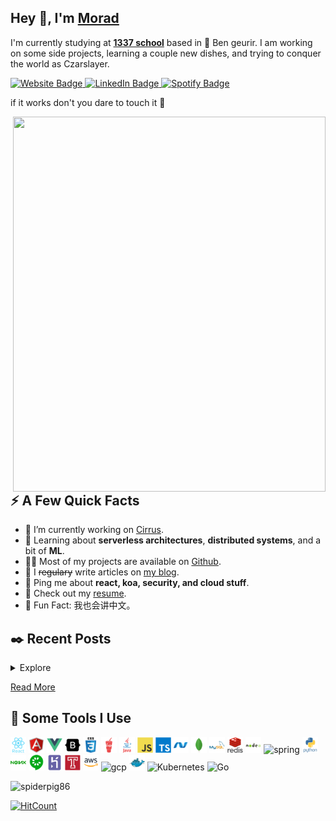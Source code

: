 <h2>Hey 👋, I'm <a href="https://www.twitter.com">Morad</a></h2>
<p>I'm currently studying at <strong><a href="https://www.1337.ma/"> 1337 school</a></strong> based in 🌁 Ben geurir. I am working on some side projects, learning a couple new dishes, and trying to conquer the world as Czarslayer.</p>
   <p>
      <a href="https://www.twitter.com">
         <img src="https://img.shields.io/badge/-1337.ma-4E69C8?style=flat-square&amp;labelColor=4E69C8&amp;logo=Firefox&amp;link=https://www.twitter.com" alt="Website Badge">
      </a>
      <a href="https://www.linkedin.com/in/morad-abahni-99495323b/">
         <img src="https://img.shields.io/badge/-@moradab-0077B5?style=flat-square&amp;labelColor=0077B5&amp;logo=LinkedIn&amp;link=https://www.linkedin.com/in/morad-abahni-99495323b/" alt="LinkedIn Badge">
      </a> 
      <a href="https://open.spotify.com/user/31qpgykymbgnfsn3bxkqgl5klj3u">
         <img src="https://img.shields.io/badge/-@Czar%20slayer-1ED760?style=flat-square&amp;labelColor=fff&amp;logo=Spotify&amp;link=https://open.spotify.com/user/31qpgykymbgnfsn3bxkqgl5klj3u" alt="Spotify Badge">
      </a>
   </p>
<p>if it works don't you dare to touch it 🤫</p>
<img align="right" src="https://gifdb.com/images/high/cartoon-character-louise-belcher-coding-is-fun-ctmkcciuc1gyxos2.gif" width="500" height="600"/>
<h2>⚡️ A Few Quick Facts</h2>
<ul>
   <li>🔭 I’m currently working on <a href="https://github.com/Spiderpig86/Cirrus">Cirrus</a>.</li>
   <li>🧐 Learning about <strong>serverless architectures</strong>, <strong>distributed systems</strong>, and a bit of <strong>ML</strong>.</li>
   <li>👨‍💻 Most of my projects are available on <a href="https://github.com/Spiderpig86">Github</a>.</li>
   <li>📝 I <del>regulary</del> write articles on <a href="https://blog.stanleylim.me">my blog</a>.</li>
   <li>💬 Ping me about <strong>react, koa, security, and cloud stuff</strong>.</li>
   <li>📙 Check out my <a href="https://www.stanleylim.me/resume/resume.pdf">resume</a>.</li>
   <li>🎉 Fun Fact: 我也会讲中文。</li>
</ul>
<h2>✒️ Recent Posts</h2>
<details>
   <summary>Explore</summary>
   <li><a target="_blank" href="https://blog.stanleylim.me/maximizing-efficiency-and-impact---why-i-choose-mermaid-for-graph-creation">Maximizing Efficiency and Impact - Why I Choose Mermaid for Graph Creation — June 19, 2023</a></li>
   <li><a target="_blank" href="https://blog.stanleylim.me/til-how-casing-can-break-netlify-functions">TIL How Casing Can Break Netlify Functions — February 27, 2023</a></li>
   <li><a target="_blank" href="https://blog.stanleylim.me/godaddy-redirect-hack">GoDaddy Redirect Hack — December 20, 2022</a></li>
   <li><a target="_blank" href="https://blog.stanleylim.me/airpods-not-charging-on-windows">Airpods Not Charging on Windows — August 19, 2022</a></li>
   <li><a target="_blank" href="https://blog.stanleylim.me/the-fastest-way-to-develop-and-deploy-your-next-project">⚡ The Fastest Way to Develop and Deploy Your Next Project — June 09, 2022</a></li>
</details>
<p><a target="_blank" href="https://blog.stanleylim.me">Read More</a></p>
<h2>🚀 Some Tools I Use</h2>
<p align="left">
   <img src="https://raw.githubusercontent.com/devicons/devicon/master/icons/react/react-original-wordmark.svg" alt="react" width="25" height="25" />
   <img src="https://raw.githubusercontent.com/devicons/devicon/master/icons/angularjs/angularjs-original.svg" alt="angular-js" width="25" height="25" />
   <img src="https://raw.githubusercontent.com/devicons/devicon/master/icons/vuejs/vuejs-original.svg" alt="vue" width="25" height="25" />
   <img src="https://raw.githubusercontent.com/devicons/devicon/master/icons/bootstrap/bootstrap-plain.svg" alt="bootstrap" width="25" height="25" />
   <img src="https://raw.githubusercontent.com/devicons/devicon/master/icons/css3/css3-original-wordmark.svg" alt="css3" width="25" height="25" />
   <img src="https://raw.githubusercontent.com/devicons/devicon/master/icons/gulp/gulp-plain.svg" alt="gulp" width="25" height="25" />
   <img src="https://raw.githubusercontent.com/devicons/devicon/master/icons/java/java-original-wordmark.svg" alt="java" width="25" height="25" />
   <img src="https://raw.githubusercontent.com/devicons/devicon/master/icons/javascript/javascript-original.svg" alt="javascript" width="25" height="25" />
   <img src="https://raw.githubusercontent.com/devicons/devicon/master/icons/typescript/typescript-original.svg" alt="typescript" width="25" height="25" />
   <img src="https://raw.githubusercontent.com/devicons/devicon/master/icons/dot-net/dot-net-original.svg" alt=".NET" width="25" height="25" />
   <img src="https://raw.githubusercontent.com/devicons/devicon/master/icons/mongodb/mongodb-original.svg" alt="mongodb" width="25" height="25" />
   <img src="https://raw.githubusercontent.com/devicons/devicon/master/icons/mysql/mysql-original-wordmark.svg" alt="mysql" width="25" height="25" />
   <img src="https://raw.githubusercontent.com/devicons/devicon/master/icons/redis/redis-original-wordmark.svg" alt="redis" width="25" height="25" />
   <img src="https://raw.githubusercontent.com/devicons/devicon/master/icons/nodejs/nodejs-original-wordmark.svg" alt="nodejs" width="25" height="25" />
   <img src="https://www.vectorlogo.zone/logos/springio/springio-icon.svg" alt="spring" width="25" height="25" />
   <img src="https://raw.githubusercontent.com/devicons/devicon/master/icons/python/python-original-wordmark.svg" alt="python" width="25" height="25" />
   <img src="https://raw.githubusercontent.com/devicons/devicon/master/icons/nginx/nginx-original.svg" alt="nginx" width="25" height="25" />
   <img src="https://raw.githubusercontent.com/devicons/devicon/master/icons/cucumber/cucumber-plain.svg" alt="cucumber" width="25" height="25" />
   <img src="https://raw.githubusercontent.com/devicons/devicon/master/icons/heroku/heroku-plain.svg" alt="heroku" width="25" height="25" />
   <img src="https://raw.githubusercontent.com/devicons/devicon/master/icons/travis/travis-plain.svg" alt="travis" width="25" height="25" />
   <img src="https://raw.githubusercontent.com/github/explore/80688e429a7d4ef2fca1e82350fe8e3517d3494d/topics/aws/aws.png" alt="aws" width="25" height="25" />
   <img src="https://www.vectorlogo.zone/logos/google_cloud/google_cloud-icon.svg" alt="gcp" width="25" height="25" />
   <img src="https://raw.githubusercontent.com/devicons/devicon/master/icons/docker/docker-original.svg" alt="Docker" width="25" height="25" />
   <img src="https://www.vectorlogo.zone/logos/kubernetes/kubernetes-icon.svg" alt="Kubernetes" width="25" height="25" />
   <img src="https://cdn.jsdelivr.net/gh/devicons/devicon/icons/go/go-original.svg" alt="Go" width="25" height="25" />
</p>
<img src="https://github-readme-stats.vercel.app/api?username=spiderpig86&show_icons=true&count_private=true" alt="spiderpig86" />
<p><a href="http://hits.dwyl.com/spiderpig86/spiderpig86/spiderpig86.svg?style=flat-square"><img src="https://hits.dwyl.com/spiderpig86/spiderpig86/spiderpig86.svg?style=flat-square" alt="HitCount"></a></p>
